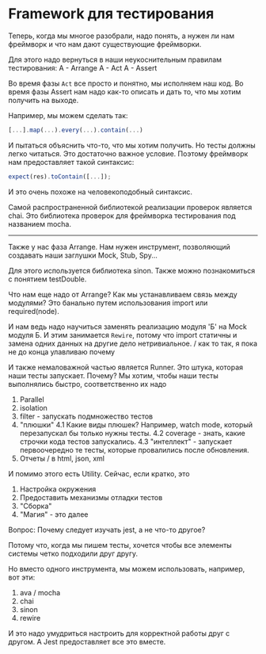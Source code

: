 # Framework для тестирования

Теперь, когда мы многое разобрали, надо понять, а нужен ли нам фреймворк и что
нам дают существующие фреймворки.

Для этого надо вернуться в наши неукоснительным правилам тестирования:
A - Arrange
A - Act
A - Assert

Во время фазы `Act` все просто и понятно, мы исполняем наш код.
Во время фазы Assert нам надо как-то описать и дать то, что мы хотим
получить на выходе.

Например, мы можем сделать так:

```js
[...].map(...).every(...).contain(...)
```

И пытаться объяснить что-то, что мы хотим получить. Но тесты должны легко читаться.
Это достаточно важное условие. Поэтому фреймворк нам предоставляет такой синтаксис:

```js
expect(res).toContain([...]);
```

И это очень похоже на человекоподобный синтаксис.

Самой распространенной библиотекой реализации проверок является chai.
Это библиотека проверок для фреймворка тестирования под названием mocha.

---
Также у нас фаза Arrange.
Нам нужен инструмент, позволяющий создавать наши заглушки
Mock, Stub, Spy...

Для этого используется библиотека sinon. Также можно познакомиться с понятием
testDouble.

Что нам еще надо от Arrange?
Как мы устанавливаем связь между модулями?
Это банально путем использования import или required(node).

И нам ведь надо научиться заменять реализацию модуля 'Б' на Mock модуля Б.
И этим занимается `Rewire`, потому что import статичны и замена одних
данных на другие дело нетривиальное. / как то так, я пока не до конца улавливаю
почему

И также немаловажной частью является Runner.
Это штука, которая наши тесты запускает. Почему?
Мы хотим, чтобы наши тесты выполнялись быстро, соответственно их надо

1. Parallel
2. isolation
3. filter - запускать подмножество тестов
4. "плюшки"
4.1 Какие виды плюшек? Например, watch mode, который перезапускал бы только нужны
тесты.
4.2 coverage - знать, какие строчки кода тестов запускались.
4.3 "интеллект" - запускает первоочередно те тесты, которые провалились после обновления.
5. Отчеты / в html, json, xml

И помимо этого есть Utility.
Сейчас, если кратко, это

1. Настройка окружения
2. Предоставить механизмы отладки тестов
3. "Сборка"
4. "Магия" - это далее

Вопрос:
Почему следует изучать jest, а не что-то другое?

Потому что, когда мы пишем тесты, хочется чтобы все элементы системы четко
подходили друг другу.

Но вместо одного инструмента, мы можем использовать, например, вот эти:

1. ava / mocha
2. chai
3. sinon
4. rewire

И это надо умудриться настроить для корректной работы друг с другом. А Jest
предоставляет все это вместе.
